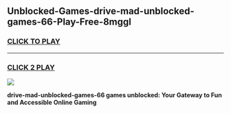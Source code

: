 
## Unblocked-Games-drive-mad-unblocked-games-66-Play-Free-8mggl
<h3>
<a href="https://premium76.site?title=drive-mad-unblocked-games-66&ref=21A">CLICK TO PLAY</a></h3>
<hr>

<h3>
<a href="https://premium76.site?title=drive-mad-unblocked-games-66&ref=21A">CLICK 2 PLAY</a>
  
</h3>

<a href="https://premium76.site?title=drive-mad-unblocked-games-66&ref=21A"><img src="https://clearcache.store/games.png"></a>


**drive-mad-unblocked-games-66 games unblocked: Your Gateway to Fun and Accessible Online Gaming**
